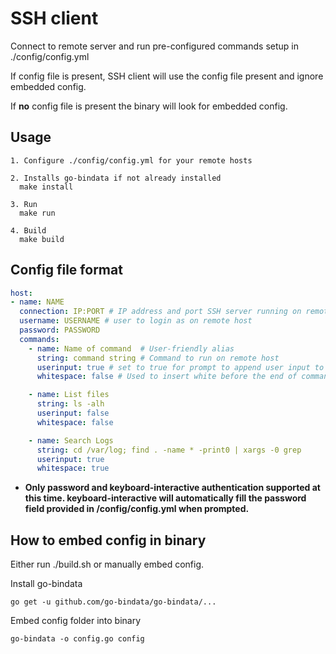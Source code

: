 #  SSH client

Connect to remote server and run pre-configured commands setup in ./config/config.yml

If config file is present, SSH client will use the config file present and ignore embedded config.

If **no** config file is present the binary will look for embedded config.


## Usage

```
1. Configure ./config/config.yml for your remote hosts

2. Installs go-bindata if not already installed
  make install

3. Run
  make run

4. Build
  make build
```

## Config file format

```yaml
host:
- name: NAME
  connection: IP:PORT # IP address and port SSH server running on remote host
  username: USERNAME # user to login as on remote host
  password: PASSWORD
  commands:
    - name: Name of command  # User-friendly alias
      string: command string # Command to run on remote host
      userinput: true # set to true for prompt to append user input to the command string
      whitespace: false # Used to insert white before the end of command string

    - name: List files
      string: ls -alh
      userinput: false
      whitespace: false

    - name: Search Logs
      string: cd /var/log; find . -name * -print0 | xargs -0 grep
      userinput: true
      whitespace: true

```
- **Only password and keyboard-interactive authentication supported at this time. keyboard-interactive will automatically fill the password field provided in /config/config.yml when prompted.**

## How to embed config in binary

Either run ./build.sh or manually embed config.

Install go-bindata

```
go get -u github.com/go-bindata/go-bindata/...
```

Embed config folder into binary

```
go-bindata -o config.go config
```

